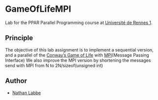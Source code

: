 # GameOfLifeMPI
Lab for the PPAR Parallel Programming course at [Université de Rennes 1](https://www.univ-rennes1.fr/).

## Principle

The objective of this lab assignment is to implement a sequential version, and a parallel of the [Conway’s Game of Life](http://en.wikipedia.org/wiki/Conway's_Game_of_Life) with [MPI](https://en.wikipedia.org/wiki/Message_Passing_Interface)(Message Passing Interface)
We also improve the MPI version by shortening the messages send with MPI from N to 2N/sizeof(unsigned int)

## Author

* [Nathan Labbe](https://github.com/NathanLabbe)
